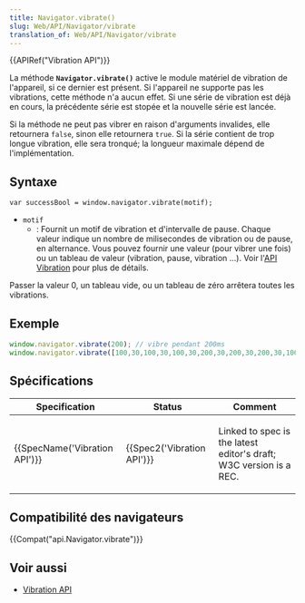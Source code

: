 ```yaml
---
title: Navigator.vibrate()
slug: Web/API/Navigator/vibrate
translation_of: Web/API/Navigator/vibrate
---
```

{{APIRef("Vibration API")}}

La méthode **`Navigator.vibrate()`** active le module matériel de vibration de l'appareil, si ce dernier est présent. Si l'appareil ne supporte pas les vibrations, cette méthode n'a aucun effet. Si une série de vibration est déjà en cours, la précédente série est stopée et la nouvelle série est lancée.

Si la méthode ne peut pas vibrer en raison d'arguments invalides, elle retournera `false`, sinon elle retournera `true`. Si la série contient de trop longue vibration, elle sera tronqué; la longueur maximale dépend de l'implémentation.

## Syntaxe

    var successBool = window.navigator.vibrate(motif);

- `motif`
  - : Fournit un motif de vibration et d'intervalle de pause. Chaque valeur indique un nombre de milisecondes de vibration ou de pause, en alternance. Vous pouvez fournir une valeur (pour vibrer une fois) ou un tableau de valeur (vibration, pause, vibration ...). Voir l'[API Vibration](/fr/docs/Web/API/Vibration_API) pour plus de détails.

Passer la valeur 0, un tableau vide, ou un tableau de zéro arrêtera toutes les vibrations.

## Exemple

```js
window.navigator.vibrate(200); // vibre pendant 200ms
window.navigator.vibrate([100,30,100,30,100,30,200,30,200,30,200,30,100,30,100,30,100]); // Vibre 'SOS' en Morse.
```

## Spécifications

<table class="standard-table">
  <thead>
    <tr>
      <th scope="col">Specification</th>
      <th scope="col">Status</th>
      <th scope="col">Comment</th>
    </tr>
  </thead>
  <tbody>
    <tr>
      <td>{{SpecName('Vibration API')}}</td>
      <td>{{Spec2('Vibration API')}}</td>
      <td>
        <p>
          Linked to spec is the latest editor's draft; W3C version is a REC.
        </p>
      </td>
    </tr>
  </tbody>
</table>

## Compatibilité des navigateurs

{{Compat("api.Navigator.vibrate")}}

## Voir aussi

- [Vibration API](/fr/docs/Web/API/Vibration_API)
